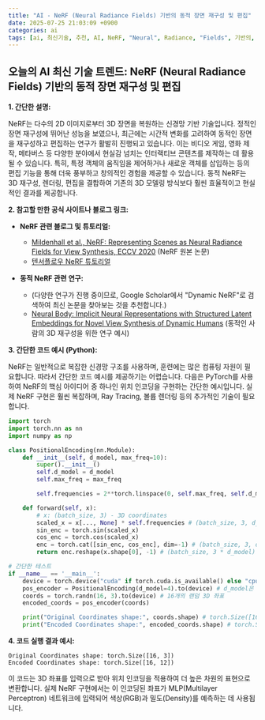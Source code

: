 ```yaml
---
title: "AI - NeRF (Neural Radiance Fields) 기반의 동적 장면 재구성 및 편집"
date: 2025-07-25 21:03:09 +0900
categories: ai
tags: [ai, 최신기술, 추천, AI, NeRF, "Neural", Radiance, "Fields", 기반의, 동적, 장면, 재구성, 편집]
---
```


## 오늘의 AI 최신 기술 트렌드: **NeRF (Neural Radiance Fields) 기반의 동적 장면 재구성 및 편집**

**1. 간단한 설명:**

NeRF는 다수의 2D 이미지로부터 3D 장면을 복원하는 신경망 기반 기술입니다. 정적인 장면 재구성에 뛰어난 성능을 보였으나, 최근에는 시간적 변화를 고려하여 동적인 장면을 재구성하고 편집하는 연구가 활발히 진행되고 있습니다. 이는 비디오 게임, 영화 제작, 메타버스 등 다양한 분야에서 현실감 넘치는 인터랙티브 콘텐츠를 제작하는 데 활용될 수 있습니다. 특히, 특정 객체의 움직임을 제어하거나 새로운 객체를 삽입하는 등의 편집 기능을 통해 더욱 풍부하고 창의적인 경험을 제공할 수 있습니다. 동적 NeRF는 3D 재구성, 렌더링, 편집을 결합하여 기존의 3D 모델링 방식보다 훨씬 효율적이고 현실적인 결과를 제공합니다.

**2. 참고할 만한 공식 사이트나 블로그 링크:**

*   **NeRF 관련 블로그 및 튜토리얼:**

    *   [Mildenhall et al., NeRF: Representing Scenes as Neural Radiance Fields for View Synthesis, ECCV 2020](https://www.matthewtancik.com/nerf) (NeRF 원본 논문)
    *   [텐서플로우 NeRF 튜토리얼](https://www.tensorflow.org/graphics/neural_rendering/nerf)
*   **동적 NeRF 관련 연구:**

    *   (다양한 연구가 진행 중이므로, Google Scholar에서 "Dynamic NeRF"로 검색하여 최신 논문을 찾아보는 것을 추천합니다.)
    *   [Neural Body: Implicit Neural Representations with Structured Latent Embeddings for Novel View Synthesis of Dynamic Humans](https://neuralbody.github.io/) (동적인 사람의 3D 재구성을 위한 연구 예시)

**3. 간단한 코드 예시 (Python):**

NeRF는 일반적으로 복잡한 신경망 구조를 사용하며, 훈련에는 많은 컴퓨팅 자원이 필요합니다. 따라서 간단한 코드 예시를 제공하기는 어렵습니다.  다음은 PyTorch를 사용하여 NeRF의 핵심 아이디어 중 하나인 위치 인코딩을 구현하는 간단한 예시입니다. 실제 NeRF 구현은 훨씬 복잡하며, Ray Tracing, 볼륨 렌더링 등의 추가적인 기술이 필요합니다.

```python
import torch
import torch.nn as nn
import numpy as np

class PositionalEncoding(nn.Module):
    def __init__(self, d_model, max_freq=10):
        super().__init__()
        self.d_model = d_model
        self.max_freq = max_freq

        self.frequencies = 2**torch.linspace(0, self.max_freq, self.d_model//2)

    def forward(self, x):
        # x: (batch_size, 3) - 3D coordinates
        scaled_x = x[..., None] * self.frequencies # (batch_size, 3, d_model//2)
        sin_enc = torch.sin(scaled_x)
        cos_enc = torch.cos(scaled_x)
        enc = torch.cat([sin_enc, cos_enc], dim=-1) # (batch_size, 3, d_model)
        return enc.reshape(x.shape[0], -1) # (batch_size, 3 * d_model)

# 간단한 테스트
if __name__ == '__main__':
    device = torch.device("cuda" if torch.cuda.is_available() else "cpu")
    pos_encoder = PositionalEncoding(d_model=4).to(device) # d_model은 짝수여야 합니다.
    coords = torch.randn(16, 3).to(device) # 16개의 랜덤 3D 좌표
    encoded_coords = pos_encoder(coords)

    print("Original Coordinates shape:", coords.shape) # torch.Size([16, 3])
    print("Encoded Coordinates shape:", encoded_coords.shape) # torch.Size([16, 12])  (3 * d_model)
```

**4. 코드 실행 결과 예시:**

```
Original Coordinates shape: torch.Size([16, 3])
Encoded Coordinates shape: torch.Size([16, 12])
```

이 코드는 3D 좌표를 입력으로 받아 위치 인코딩을 적용하여 더 높은 차원의 표현으로 변환합니다.  실제 NeRF 구현에서는 이 인코딩된 좌표가 MLP(Multilayer Perceptron) 네트워크에 입력되어 색상(RGB)과 밀도(Density)를 예측하는 데 사용됩니다.

